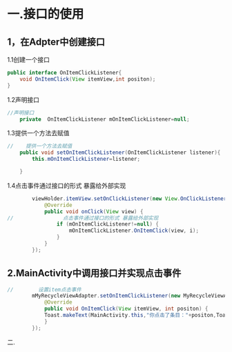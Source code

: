 # 一.接口的使用

## 1，在Adpter中创建接口

1.1创建一个接口

```java
public interface OnItemClickListener{
    void OnItemClick(View itemView,int positon);
}
```

1.2声明接口

```java
//声明接口
    private  OnItemClickListener mOnItemClickListener=null;
```

1.3提供一个方法去赋值

```java
//    提供一个方法去赋值
    public void setOnItemClickListener(OnItemClickListener listener){
        this.mOnItemClickListener=listener;

    }
```

1.4点击事件通过接口的形式 暴露给外部实现

```java
        viewHolder.itemView.setOnClickListener(new View.OnClickListener() {
            @Override
            public void onClick(View view) {
//                点击事件通过接口的形式 暴露给外部实现
                if (mOnItemClickListener!=null) {
                    mOnItemClickListener.OnItemClick(view, i);
                }
            }
        });
```

## 2.MainActivity中调用接口并实现点击事件

```java
//        设置item点击事件
        mMyRecycleViewAdapter.setOnItemClickListener(new MyRecycleViewAdapter.OnItemClickListener() {
            @Override
            public void OnItemClick(View itemView, int positon) {
            Toast.makeText(MainActivity.this,"你点击了条目："+positon,Toast.LENGTH_SHORT).show();
            }
        });
```

二.